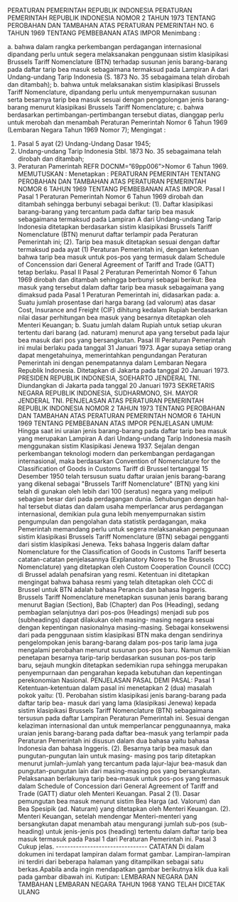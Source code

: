  PERATURAN PEMERINTAH REPUBLIK INDONESIA PERATURAN PEMERINTAH REPUBLIK INDONESIA NOMOR 2 TAHUN 1973 TENTANG PEROBAHAN DAN TAMBAHAN ATAS PERATURAN PEMERINTAH NO. 6 TAHUN 1969 TENTANG PEMBEBANAN ATAS IMPOR
Menimbang :

a. bahwa dalam rangka perkembangan perdagangan internasional dipandang perlu untuk segera melaksanakan penggunaan sistim klasipikasi Brussels Tariff Nomenclature (BTN) terhadap susunan jenis barang-barang pada daftar tarip bea masuk sebagaimana termaksud pada Lampiran A dari Undang-undang Tarip Indonesia (S. 1873 No. 35 sebagaimana telah dirobah dan ditambah);
b. bahwa untuk melaksanakan sistim klasipikasi Brussels Tariff Nomenclature, dipandang perlu untuk menyempurnakan susunan serta besarnya tarip bea masuk sesuai dengan penggolongan jenis barang-barang menurut klasipikasi Brussels Tariff Nomenclature;
c. bahwa berdasarkan pertimbangan-pertimbangan tersebut diatas, dianggap perlu untuk merobah dan menambah Peraturan Pemerintah Nomor 6 Tahun 1969 (Lembaran Negara Tahun 1969 Nomor 7);
Mengingat :

1. Pasal 5 ayat (2) Undang-Undang Dasar 1945;
2. Undang-undang Tarip Indonesia Stbl. 1873 No. 35 sebagaimana telah dirobah dan ditambah;
3. Peraturan Pamerintah REFR DOCNM=”69pp006”>Nomor 6 Tahun 1969.
MEMUTUSKAN :
 Menetapkan : PERATURAN PEMERINTAH TENTANG PEROBAHAN DAN TAMBAHAN ATAS PERATURAN PEMERINTAH NOMOR 6 TAHUN 1969 TENTANG PEMBEBANAN ATAS IMPOR.
Pasal I
Pasal 1 Peraturan Pemerintah Nomor 6 Tahun 1969 dirobah dan ditambah sehingga berbunyi sebagai berikut:
(1). Daftar klasipikasi barang-barang yang tercantum pada daftar tarip bea masuk sebagaimana termaksud pada Lampiran A dari Undang-undang Tarip Indonesia ditetapkan berdasarkan sistim klasipikasi Brussels Tariff Nomenclature (BTN) menurut daftar terlampir pada Peraturan Pemerintah ini;
(2). Tarip bea masuk ditetapkan sesuai dengan daftar termaksud pada ayat (1) Peraturan Pemerintah ini, dengan ketentuan bahwa tarip bea masuk untuk pos-pos yang termasuk dalam Schedule of Concenssion dari General Agreement of Tariff and Trade (GATT) tetap berlaku.
Pasal II
Pasal 2 Peraturan Pemerintah Nomor 6 Tahun 1969 dirobah dan ditambah sehingga berbunyi sebagai berikut: Bea masuk yang tersebut dalam daftar tarip bea masuk sebagaimana yang dimaksud pada Pasal 1 Peraturan Pemerintah ini, didasarkan pada:
a. Suatu jumlah prosentase dari harga barang (ad valorum) atas dasar Cost, Insurance and Freight (CIF) dihitung kedalam Rupiah berdasarkan nilai dasar perhitungan bea masuk yang besarnya ditetapkan oleh Menteri Keuangan;
b. Suatu jumlah dalam Rupiah untuk setiap ukuran tertentu dari barang (ad. naturam) menurut apa yang tersebut pada lajur bea masuk dari pos yang bersangkutan. Pasal III Peraturan Pemerintah ini mulai berlaku pada tanggal 31 Januari 1973. Agar supaya setiap orang dapat mengetahuinya, memerintahkan pengundangan Peraturan Pemerintah ini dengan penempatannya dalam Lembaran Negara Republik Indonesia. Ditetapkan di Jakarta pada tanggal 20 Januari 1973. PRESIDEN REPUBLIK INDONESIA, SOEHARTO JENDERAL TNI. Diundangkan di Jakarta pada tanggal 20 Januari 1973 SEKRETARIS NEGARA REPUBLIK INDONESIA, SUDHARMONO, SH. MAYOR JENDERAL TNI. PENJELASAN ATAS PERATURAN PEMERINTAH REPUBLIK INDONESIA NOMOR 2 TAHUN 1973 TENTANG PEROBAHAN DAN TAMBAHAN ATAS PERATURAN PEMERINTAH NOMOR 6 TAHUN 1969 TENTANG PEMBEBANAN ATAS IMPOR PENJELASAN UMUM: Hingga saat ini uraian jenis barang-barang pada daftar tarip bea masuk yang merupakan Lampiran A dari Undang-undang Tarip Indonesia masih menggunakan sistim Klasipikasi Jenewa 1937. Sejalan dengan perkembangan teknologi modern dan perkembangan perdagangan internasional, maka berdasarkan Convention of Nomenclature for the Classification of Goods in Customs Tariff di Brussel tertanggal 15 Desember 1950 telah tersusun suatu daftar uraian jenis barang-barang yang dikenal sebagai "Brussels Tariff Nomenclature" (BTN) yang kini telah di gunakan oleh lebih dari 100 (seratus) negara yang meliputi sebagian besar dari pada perdagangan dunia. Sehubungan dengan hal-hal tersebut diatas dan dalam usaha memperlancar arus perdagangan internasional, demikian pula guna lebih menyempurnakan sistim pengumpulan dan pengolahan data statistik perdagangan, maka Pemerintah memandang perlu untuk segera melaksanakan penggunaan sistim klasipikasi Brussels Tariff Nomenclature (BTN) sebagai pengganti dari sistim klasipikasi Jenewa. Teks bahasa Inggeris dalam daftar Nomenclature for the Classification of Goods in Customs Tariff beserta catatan-catatan penjelasannya (Explanatory Nores to The Brussels Nomenclature) yang ditetapkan oleh Custom Cooperation Council (CCC) di Brussel adalah penafsiran yang resmi. Ketentuan ini ditetapkan mengingat bahwa bahasa resmi yang telah ditetapkan oleh CCC di Brussel untuk BTN adalah bahasa Perancis dan bahasa Inggeris. Brussels Tariff Nomenclature menetapkan susunan jenis barang barang menurut Bagian (Section), Bab (Chapter) dan Pos (Heading), sedang pembagian selanjutnya dari pos-pos (Headings) menjadi sub pos (subheadings) dapat dilakukan oleh masing- masing negara sesuai dengan kepentingan nasionalnya masing-masing. Sebagai konsekwensi dari pada penggunaan sistim klasipikasi BTN maka dengan sendirinya pengelompokan jenis barang-barang dalam pos-pos tarip lama juga mengalami perobahan menurut susunan pos-pos baru. Namun demikian penetapan besarnya tarip-tarip berdasarkan susunan pos-pos tarip baru, sejauh mungkin ditetapkan sedemikian rupa sehingga merupakan penyempurnaan dan pengarahan kepada kebutuhan dan kepentingan perekonomian Nasional. PENJELASAN PASAL DEMI PASAL:
Pasal 1
Ketentuan-ketentuan dalam pasal ini menetapkan 2 (dua) masalah pokok yaitu:
(1). Perobahan sistim klasipikasi jenis barang-barang pada daftar tarip bea- masuk dari yang lama (klasipikasi Jenewa) kepada sistim klasipikasi Brussels Tariff Nomenclature (BTN) sebagaimana tersusun pada daftar Lampiran Peraturan Pemerintah ini. Sesuai dengan kelaziman internasional dan untuk memperlancar penggunaannya, maka uraian jenis barang-barang pada daftar bea-masuk yang terlampir pada Peraturan Pemerintah ini disusun dalam dua bahasa yaitu bahasa Indonesia dan bahasa Inggeris.
(2). Besarnya tarip bea masuk dan pungutan-pungutan lain untuk masing- masing pos tarip ditetapkan menurut jumlah-jumlah yang tercantum pada lajur-lajur bea-masuk dan pungutan-pungutan lain dari masing-masing pos yang bersangkutan. Pelaksanaan berlakunya tarip bea-masuk untuk pos-pos yang termasuk dalam Schedule of Concession dari General Agreement of Tariff and Trade (GATT) diatur oleh Menteri Keuangan.
Pasal 2
(1). Dasar pemungutan bea masuk menurut sistim Bea Harga (ad. Valorum) dan Bea Spesipik (ad. Naturam) yang ditetapkan oleh Menteri Keuangan.
(2). Menteri Keuangan, setelah mendengar Menteri-menteri yang bersangkutan dapat menambah atau mengurangi jumlah sub-pos (sub- heading) untuk jenis-jenis pos (heading) tertentu dalam daftar tarip bea masuk termasuk pada Pasal 1 dari Peraturan Pemerintah ini.
Pasal 3
Cukup jelas. -------------------------------- CATATAN Di dalam dokumen ini terdapat lampiran dalam format gambar. Lampiran-lampiran ini terdiri dari beberapa halaman yang ditampilkan sebagai satu berkas.Apabila anda ingin mendapatkan gambar berikutnya klik dua kali pada gambar dibawah ini. Kutipan: LEMBARAN NEGARA DAN TAMBAHAN LEMBARAN NEGARA TAHUN 1968 YANG TELAH DICETAK ULANG